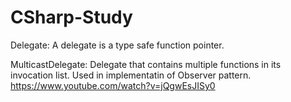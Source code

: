 # CSharp-Study



Delegate: A delegate is a type safe function pointer. 

MulticastDelegate: Delegate that contains multiple functions in its invocation list. Used in implementatin of Observer pattern. 
https://www.youtube.com/watch?v=jQgwEsJISy0
